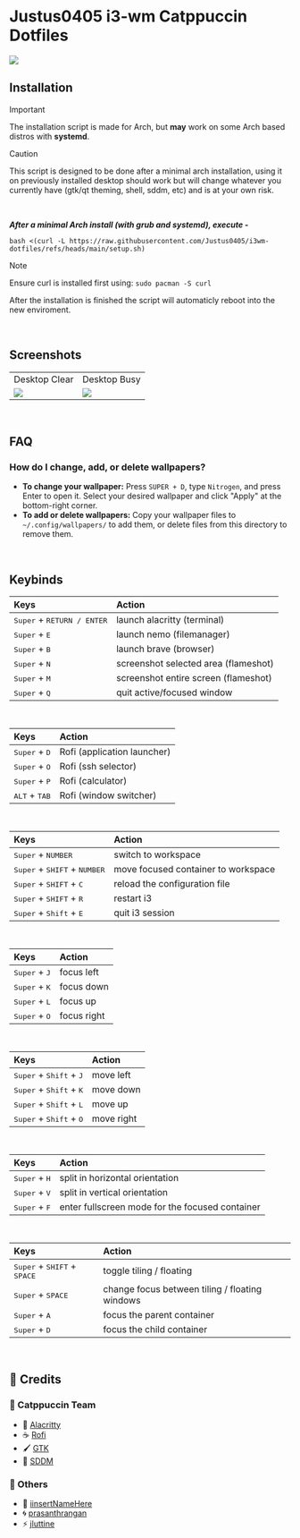 # Justus0405 i3-wm Catppuccin Dotfiles

<img src="https://img.shields.io/badge/Theme-Catppuccin-blue??style=for-the-badge&logo=github&color=7dc4e4&logoColor=D9E0EE&labelColor=1c1c29">

## Installation

> [!IMPORTANT]  
> The installation script is made for Arch,
> but **may** work on some Arch based distros with **systemd**.


> [!CAUTION]  
> This script is designed to be done after a minimal arch installation,
> using it on previously installed desktop should work but will change whatever you currently have (gtk/qt theming, shell, sddm, etc) and is at your own risk.

<br>

***After a minimal Arch install (with grub and systemd), execute -***

```shell
bash <(curl -L https://raw.githubusercontent.com/Justus0405/i3wm-dotfiles/refs/heads/main/setup.sh)
```
> [!NOTE]
> Ensure curl is installed first using:
> `sudo pacman -S curl`


After the installation is finished the script will automaticly reboot into the new enviroment.

<br>
 
## Screenshots

<div align="center"><table><tr><td>Desktop Clear</td><td>Desktop Busy</td></tr><tr><td>
<img src="https://github.com/user-attachments/assets/aab7c2f2-4b72-44ab-9e21-b6cded4f98c2"/></td><td>
<img src="https://github.com/user-attachments/assets/8287e5f1-6152-4764-8f89-7e78c93212e5"/></td></tr>
</table></div>

<br>

## FAQ

### How do I change, add, or delete wallpapers?

- **To change your wallpaper:** Press `SUPER + D`, type `Nitrogen`, and press Enter to open it. Select your desired wallpaper and click "Apply" at the bottom-right corner.
- **To add or delete wallpapers:** Copy your wallpaper files to `~/.config/wallpapers/` to add them, or delete files from this directory to remove them.

<br>

## Keybinds

| Keys | Action |
| :--  | :-- |
| <kbd>Super</kbd> + <kbd>RETURN / ENTER</kbd> | launch alacritty (terminal)
| <kbd>Super</kbd> + <kbd>E</kbd> | launch nemo (filemanager)
| <kbd>Super</kbd> + <kbd>B</kbd> | launch brave (browser)
| <kbd>Super</kbd> + <kbd>N</kbd> | screenshot selected area (flameshot)
| <kbd>Super</kbd> + <kbd>M</kbd> | screenshot entire screen (flameshot)
| <kbd>Super</kbd> + <kbd>Q</kbd> | quit active/focused window

<br>

| Keys | Action |
| :--  | :-- |
| <kbd>Super</kbd> + <kbd>D</kbd> | Rofi (application launcher)
| <kbd>Super</kbd> + <kbd>O</kbd> | Rofi (ssh selector)
| <kbd>Super</kbd> + <kbd>P</kbd> | Rofi (calculator)
| <kbd>ALT</kbd> + <kbd>TAB</kbd> | Rofi (window switcher)

<br>

| Keys | Action |
| :--  | :-- |
| <kbd>Super</kbd> + <kbd>NUMBER</kbd> | switch to workspace
| <kbd>Super</kbd> + <kbd>SHIFT</kbd> + <kbd>NUMBER</kbd> | move focused container to workspace
| <kbd>Super</kbd> + <kbd>SHIFT</kbd> + <kbd>C</kbd> | reload the configuration file
| <kbd>Super</kbd> + <kbd>SHIFT</kbd> + <kbd>R</kbd> | restart i3
| <kbd>Super</kbd> + <kbd>Shift</kbd> + <kbd>E</kbd> | quit i3 session

<br>

| Keys | Action |
| :--  | :-- |
| <kbd>Super</kbd> + <kbd>J</kbd> | focus left
| <kbd>Super</kbd> + <kbd>K</kbd> | focus down
| <kbd>Super</kbd> + <kbd>L</kbd> | focus up
| <kbd>Super</kbd> + <kbd>O</kbd> | focus right

<br>

| Keys | Action |
| :--  | :-- |
| <kbd>Super</kbd> + <kbd>Shift</kbd> + <kbd>J</kbd> | move left
| <kbd>Super</kbd> + <kbd>Shift</kbd> + <kbd>K</kbd> | move down
| <kbd>Super</kbd> + <kbd>Shift</kbd> + <kbd>L</kbd> | move up
| <kbd>Super</kbd> + <kbd>Shift</kbd> + <kbd>O</kbd> | move right

<br>

| Keys | Action |
| :--  | :-- |
| <kbd>Super</kbd> + <kbd>H</kbd> | split in horizontal orientation
| <kbd>Super</kbd> + <kbd>V</kbd> | split in vertical orientation
| <kbd>Super</kbd> + <kbd>F</kbd> | enter fullscreen mode for the focused container

<br>

| Keys | Action |
| :--  | :-- |
| <kbd>Super</kbd> + <kbd>SHIFT</kbd> + <kbd>SPACE</kbd> | toggle tiling / floating
| <kbd>Super</kbd> + <kbd>SPACE</kbd> | change focus between tiling / floating windows
| <kbd>Super</kbd> + <kbd>A</kbd> | focus the parent container
| <kbd>Super</kbd> + <kbd>D</kbd> | focus the child container

<br>

## 🌟 Credits

### 🎨 Catppuccin Team  
- 🌸 [Alacritty](https://github.com/catppuccin/alacritty)  
- ☕ [Rofi](https://github.com/catppuccin/rofi)  
- 🖌️ [GTK](https://github.com/catppuccin/gtk)  
- 🌙 [SDDM](https://github.com/catppuccin/sddm)  

### 🌟 Others  
- 🛌 [iinsertNameHere](https://github.com/iinsertNameHere/catnap)  
- 🌀 [prasanthrangan](https://github.com/prasanthrangan/hyprdots)  
- ⚡ [jluttine](https://github.com/jluttine/rofi-power-menu)  

